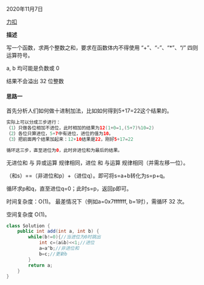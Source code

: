 2020年11月7日

[力扣](https://leetcode-cn.com/problems/bu-yong-jia-jian-cheng-chu-zuo-jia-fa-lcof/)

**描述**

写一个函数，求两个整数之和，要求在函数体内不得使用 “+”、“-”、“*”、“/” 四则运算符号。

a, b 均可能是负数或 0

结果不会溢出 32 位整数

#### 思路一

首先分析人们如何做十进制加法，比如如何得到5+17=22这个结果的。
```java
实际上可以分成三步进行：
（1）只做各位相加不进位，此时相加的结果为12(1+0=1,(5+7)%10=2)
（2）各位只算进位，5+7中有进位，进位的值为10。
（3）把前面两个结果加起来：12+10结果是22，刚好5+17=22

循环这三步，直至进位为0，此时非进位和为最后的结果。
```

无进位和 与 异或运算 规律相同，进位 和 与运算 规律相同（并需左移一位）。

（和s）==（非进位和p）+（进位q）。即可将s=a+b转化为s=p+q。

循环求p和q，直至进位q=0；此时s=p，返回p即可。

时间复杂度：O(1)。 最差情况下（例如a=0x7fffffff, b=1时），需循环 32 次。

空间复杂度 O(1)。

```java
class Solution {
    public int add(int a, int b) {
        while(b!=0){//当进位为0时跳出
            int c=(a&b)<<1;//进位
            a=a^b;//非进位和
            b=c;//更新b
        }
        return a;
    }
}
```
